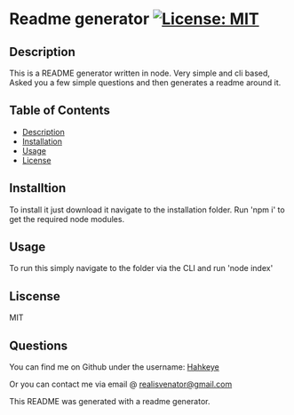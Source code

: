 
# Readme generator [![License: MIT](https://img.shields.io/badge/License-MIT-yellow.svg)](https://opensource.org/licenses/MIT)
## Description
This is a README generator written in node. Very simple and cli based, Asked you a few simple questions and then generates a readme around it.


## Table of Contents
- [Description](#description)
- [Installation](#installation)
- [Usage](#usage)
- [License](#license)

## Installtion
To install it just download it navigate to the installation folder. Run 'npm i' to get the required node modules.


## Usage
To run this simply navigate to the folder via the CLI and run 'node index'
        



## Liscense
MIT
## Questions
You can find me on Github under the username: [Hahkeye](https://github.com/Hahkeye)

Or you can contact me via email @ realisvenator@gmail.com

This README was generated with a readme generator.